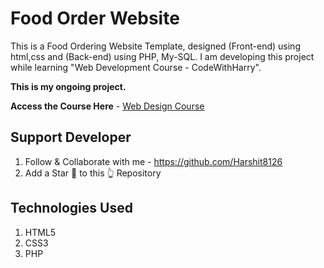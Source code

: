 #  Food Order Website
This is a Food Ordering Website Template, designed (Front-end) using html,css and (Back-end) using PHP, My-SQL. I am  developing this project while learning "Web Development Course - CodeWithHarry". 

**This is my ongoing project.**

**Access the Course Here** - 
[ Web Design Course](https://www.youtube.com/playlist?list=PLu0W_9lII9agiCUZYRsvtGTXdxkzPyItg)

## Support Developer
1. Follow & Collaborate with me - https://github.com/Harshit8126
2. Add a Star 🌟  to this 👆 Repository


## Technologies Used
1. HTML5
2. CSS3
3. PHP
